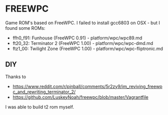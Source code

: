 # FREEWPC

Game ROM's based on FreeWPC. I failed to install gcc6803 on OSX - but I found some ROMs:

- ffh0_f91: Funhouse (FreeWPC 0.91) - platform/wpc/wpc89.md
- ft20_32: Terminator 2 (FreeWPC 1.00) - platform/wpc/wpc-dmd.md
- ftz1_00: Twilight Zone (FreeWPC 1.00) - platform/wpc/wpc-fliptronic.md

## DIY

Thanks to
- https://www.reddit.com/r/pinball/comments/5r2zy9/im_reviving_freewpc_and_rewriting_terminator_2/
- https://github.com/LuskeyNoah/freewpc/blob/master/Vagrantfile

I was able to build t2 rom myself.
